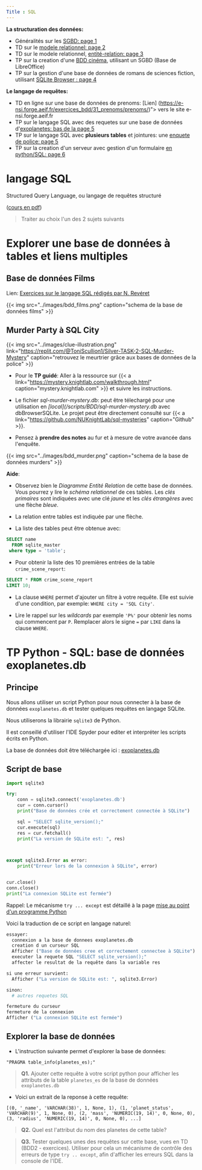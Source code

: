 ```yaml
---
Title : SQL
---
```


**La structuration des données:**

* Généralités sur les [SGBD: page 1](../page3/)
* TD sur le [modele relationnel: page 2](../page1/)
* TD sur le modele relationnel, [entité-relation: page 3](../page2/)
* TP sur la creation d'une [BDD cinéma](/docs/NSI/bases/page2/), utilisant un SGBD (Base de LibreOffice)
* TP sur la gestion d'une base de données de romans de sciences fiction, utilisant [SQLite Browser : page 4](../page6)

**Le langage de requêtes:**

* TD en ligne sur une base de données de prenoms: [Lien] (https://e-nsi.forge.aeif.fr/exercices_bdd/31_prenoms/prenoms/)"> vers le site e-nsi.forge.aeif.fr
* TP sur le langage SQL avec des requetes sur une base de données d'[exoplanetes: bas de la page 5](../page4)
* TP sur le langage SQL avec **plusieurs tables** et jointures: une [enquete de police: page 5](../page4)
* TP sur la creation d'un serveur avec gestion d'un formulaire [en python/SQL: page 6](../page5/)

# langage SQL
Structured Query Language, ou langage de requêtes structuré

([cours en pdf](/pdf/NSI/bdd2-e.pdf))

> Traiter au choix l'un des 2 sujets suivants

# Explorer une base de données à tables et liens multiples
## Base de données Films
Lien: [Exercices sur le langage SQL rédigés par N. Revéret](https://e-nsi.forge.aeif.fr/exercices_bdd/41_films/films/)

{{< img src="../images/bdd_films.png" caption="schema de la base de données films" >}}
## Murder Party à SQL City

{{< img src="../images/clue-illustration.png" link="https://replit.com/@ToniScullion1/Silver-TASK-2-SQL-Murder-Mystery" caption="retrouvez le meurtrier grâce aux bases de données de la police" >}}
* Pour le **TP guidé**: Aller à la ressource sur {{< a link="https://mystery.knightlab.com/walkthrough.html" caption="mystery.knightlab.com" >}} et suivre les instructions.

* Le fichier *sql-murder-mystery.db*: peut être télechargé pour une utilisation en *[local](/scripts/BDD/sql-murder-mystery.db* avec dbBrowserSQLite. Le projet peut être directement consulté sur {{< a link="https://github.com/NUKnightLab/sql-mysteries" caption="Github" >}}.

* Pensez à **prendre des notes** au fur et à mesure de votre avancée dans l'enquête.

{{< img src="../images/bdd_murder.png" caption="schema de la base de données murders" >}}

**Aide**: 
* Observez bien le *Diagramme Entité Relation* de cette base de données. Vous pourrez y lire le *schéma relationnel* de ces tables. Les *clés primaires* sont indiquées avec une clé *jaune* et les *clés étrangères* avec une flèche *bleue*.

* La relation entre tables est indiquée par une flèche.

* La liste des tables peut être obtenue avec:

```SQL
SELECT name 
  FROM sqlite_master
 where type = 'table';
```

* Pour obtenir la liste des 10 premières entrées de la table `crime_scene_report`: 

```SQL
SELECT * FROM crime_scene_report
LIMIT 10;
```

* La clause `WHERE` permet d'ajouter un filtre à votre requête. Elle est suivie d'une condition, par exemple: `WHERE city = 'SQL City'`.

* Lire le rappel sur les *wildcards* par exemple `'P%'` pour obtenir les noms qui commencent par `P`. Remplacer alors le signe `=` par `LIKE` dans la clause `WHERE`.


# TP Python - SQL: base de données exoplanetes.db
## Principe
Nous allons utiliser un script Python pour nous connecter à la base de données `exoplanetes.db` et tester quelques requêtes en langage SQLite.

Nous utiliserons la librairie `sqlite3` de Python.

Il est conseillé d'utiliser l'IDE Spyder pour editer et interpréter les scripts écrits en Python.

La base de données doit être téléchargée ici : [exoplanetes.db](/scripts/BDD/exoplanetes.db)

## Script de base

```python
import sqlite3

try:
    conn = sqlite3.connect('exoplanetes.db')
    cur = conn.cursor()
    print("Base de données crée et correctement connectée à SQLite")

    sql = "SELECT sqlite_version();"
    cur.execute(sql)
    res = cur.fetchall()
    print("La version de SQLite est: ", res)
    


except sqlite3.Error as error:
    print("Erreur lors de la connexion à SQLite", error)


cur.close()
conn.close()
print("La connexion SQLite est fermée")
``` 

Rappel: Le mécanisme `try ... except` est détaillé à la page [mise au point d'un programme Python](/docs/NSI/langages/page5/#gestion-des-exceptions-try-except)

Voici la traduction de ce script en langage naturel:

```python
essayer:
  connexion a la base de donnees exoplanetes.db
  creation d un curseur SQL
  Afficher ("Base de données cree et correctement connectee à SQLite")
  executer la requete SQL "SELECT sqlite_version();"
  affecter le resultat de la requête dans la variable res

si une erreur survient:
  Afficher ("La version de SQLite est: ", sqlite3.Error)

sinon:
  # autres requetes SQL

fermeture du curseur
fermeture de la connexion
Afficher ("La connexion SQLite est fermée")
```

## Explorer la base de données
* L'instruction suivante permet d'explorer la base de données:

`"PRAGMA table_info(planetes_es);"`

> **Q1.** Ajouter cette requête à votre script python pour afficher les attributs de la table `planetes_es` de la base de données `exoplanetes.db`

* Voici un extrait de la reponse à cette requête:

```
[(0, '_name', 'VARCHAR(38)', 1, None, 1), (1, 'planet_status', 'VARCHAR(9)', 1, None, 0), (2, 'mass', 'NUMERIC(19, 14)', 0, None, 0), (3, 'radius', 'NUMERIC(19, 14)', 0, None, 0), ...]
```

> **Q2.** Quel est l'attribut du nom des planetes de cette table?


> **Q3.** Tester quelques unes des requêtes sur cette base, vues en TD (BDD2 - exercices). Utiliser pour cela un mécanisme de contrôle des erreurs de type `try .. except`, afin d'afficher les erreurs SQL dans la console de l'IDE.



